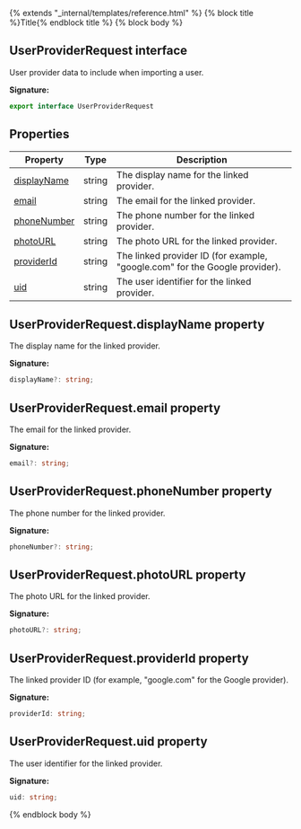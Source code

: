 {% extends "_internal/templates/reference.html" %}
{% block title %}Title{% endblock title %}
{% block body %}

## UserProviderRequest interface

User provider data to include when importing a user.

<b>Signature:</b>

```typescript
export interface UserProviderRequest 
```

## Properties

|  Property | Type | Description |
|  --- | --- | --- |
|  [displayName](./firebase-admin_.userproviderrequest.md#userproviderrequestdisplayname_property) | string | The display name for the linked provider. |
|  [email](./firebase-admin_.userproviderrequest.md#userproviderrequestemail_property) | string | The email for the linked provider. |
|  [phoneNumber](./firebase-admin_.userproviderrequest.md#userproviderrequestphonenumber_property) | string | The phone number for the linked provider. |
|  [photoURL](./firebase-admin_.userproviderrequest.md#userproviderrequestphotourl_property) | string | The photo URL for the linked provider. |
|  [providerId](./firebase-admin_.userproviderrequest.md#userproviderrequestproviderid_property) | string | The linked provider ID (for example, "google.com" for the Google provider). |
|  [uid](./firebase-admin_.userproviderrequest.md#userproviderrequestuid_property) | string | The user identifier for the linked provider. |

## UserProviderRequest.displayName property

The display name for the linked provider.

<b>Signature:</b>

```typescript
displayName?: string;
```

## UserProviderRequest.email property

The email for the linked provider.

<b>Signature:</b>

```typescript
email?: string;
```

## UserProviderRequest.phoneNumber property

The phone number for the linked provider.

<b>Signature:</b>

```typescript
phoneNumber?: string;
```

## UserProviderRequest.photoURL property

The photo URL for the linked provider.

<b>Signature:</b>

```typescript
photoURL?: string;
```

## UserProviderRequest.providerId property

The linked provider ID (for example, "google.com" for the Google provider).

<b>Signature:</b>

```typescript
providerId: string;
```

## UserProviderRequest.uid property

The user identifier for the linked provider.

<b>Signature:</b>

```typescript
uid: string;
```
{% endblock body %}
